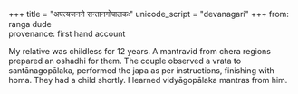 +++
title = "अपत्यजनने सन्तानगोपालकः"
unicode_script = "devanagari"
+++
from: ranga dude  
provenance: first hand account

My relative was childless for 12 years. A mantravid from chera regions prepared an oshadhi for them. The couple observed  a vrata to santānagopālaka, performed the japa as per instructions, finishing with homa. They had a child shortly. I learned vidyāgopālaka mantras from him.